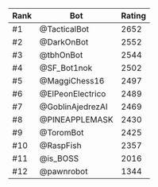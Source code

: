 Rank|Bot|Rating
---|---|---
#1|@TacticalBot|2652
#2|@DarkOnBot|2552
#3|@tbhOnBot|2544
#4|@SF_Bot1nok|2502
#5|@MaggiChess16|2497
#6|@ElPeonElectrico|2489
#7|@GoblinAjedrezAI|2469
#8|@PINEAPPLEMASK|2430
#9|@ToromBot|2425
#10|@RaspFish|2357
#11|@is_BOSS|2016
#12|@pawnrobot|1344
